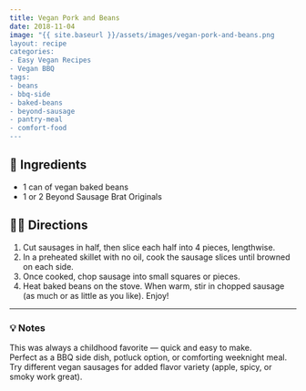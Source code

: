 ```yaml
---
title: Vegan Pork and Beans
date: 2018-11-04
image: "{{ site.baseurl }}/assets/images/vegan-pork-and-beans.png
layout: recipe
categories:
- Easy Vegan Recipes
- Vegan BBQ
tags:
- beans
- bbq-side
- baked-beans
- beyond-sausage
- pantry-meal
- comfort-food
---
```


## 🧾 Ingredients

- 1 can of vegan baked beans
- 1 or 2 Beyond Sausage Brat Originals

## 👩‍🍳 Directions

1. Cut sausages in half, then slice each half into 4 pieces, lengthwise.
2. In a preheated skillet with no oil, cook the sausage slices until browned on each side.
3. Once cooked, chop sausage into small squares or pieces.
4. Heat baked beans on the stove. When warm, stir in chopped sausage (as much or as little as you like). Enjoy!


---

### 💡 Notes

This was always a childhood favorite — quick and easy to make.  
Perfect as a BBQ side dish, potluck option, or comforting weeknight meal.  
Try different vegan sausages for added flavor variety (apple, spicy, or smoky work great).
